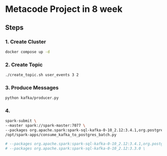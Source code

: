 # Metacode Project in 8 week

## Steps
### 1. Create Cluster

```bash
docker compose up -d
```

### 2. Create Topic
```bash
./create_topic.sh user_events 3 2
```

### 3. Produce Messages
```bash
python kafka/producer.py
```

### 4. 
```bash
spark-submit \
--master spark://spark-master:7077 \
--packages org.apache.spark:spark-sql-kafka-0-10_2.12:3.4.1,org.postgresql:postgresql:42.6.0 \
/opt/spark-apps/consume_kafka_to_postgres_batch.py 

# --packages org.apache.spark:spark-sql-kafka-0-10_2.12:3.4.1,org.postgresql:postgresql:42.6.0 \
# --packages org.apache.spark:spark-sql-kafka-0-10_2.12:3.3.0 \
```